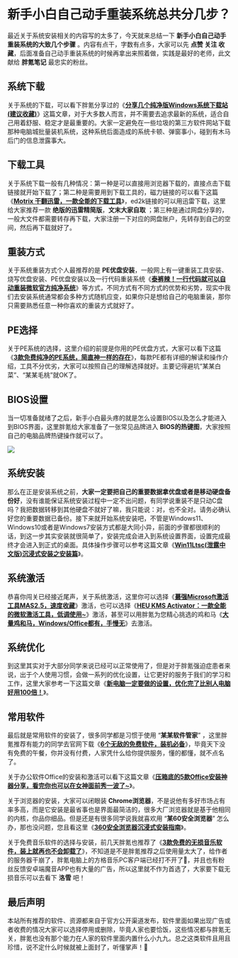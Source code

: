 # 新手小白自己动手重装系统总共分几步？

最近关于系统安装相关的内容写的太多了，今天就来总结一下 **新手小白自己动手重装系统的大致几个步骤** 。内容有点干，字数有点多，大家可以先 **点赞 关注 收藏**，后面准备自己动手重装系统的时候再拿出来照着做，实践是最好的老师，此文献给 **胖氪笔记** 最忠实的粉丝。



## 系统下载

关于系统的下载，可以看下胖氪分享过的《[**分享几个纯净版Windows系统下载站(建议收藏)**](https://mp.weixin.qq.com/s/QbWmH2uta5Cp6PowtSfN8g)》这篇文章，对于大多数人而言，并不需要去追求最新的系统，适合自己用着舒服、稳定才是最重要的。大家一定避免在一些垃圾的第三方软件网站下载那种电脑城批量装机系统，这种系统后面造成的系统卡顿、弹窗事小，碰到有木马后门的信息泄露事大。



## 下载工具

关于系统下载一般有几种情况：第一种是可以直接用浏览器下载的，直接点击下载链接就开始下载了；第二种是需要用到下载工具的，磁力链接的可以看下这篇《[**Motrix 干翻迅雷，一款全能的下载工具**](http://mp.weixin.qq.com/s?__biz=MzU0MTUzOTU2Mw==&mid=2247484361&idx=1&sn=dcb689a41d99aab3ef6e186977d20e0e&chksm=fb292e4dcc5ea75bf0b5f32e00208f25334084274122a274ca7c8253fede451f3119fa9fed42&scene=21#wechat_redirect)》，ed2k链接的可以用迅雷下载，这里给大家推荐一款 **绝版的迅雷精简版**，**文末大家自取** ；第三种是通过网盘分享的，一般大文件都需要转存再下载，大家注册一下对应的网盘账户，先转存到自己的空间，然后再下载就好了。



## 重装方式

关于系统重装方式个人最推荐的是 **PE优盘安装**，一般网上有一键重装工具安装、烧写优盘安装、PE优盘安装以及一行代码重装系统《[**泰裤辣！一行代码就可以自动重装微软官方纯净系统**](https://mp.weixin.qq.com/s/jtysnU1f7cFEwuWrP8zUMw)》等方式，不同方式有不同方式的优势和劣势，现实中我们去安装系统通常都会多种方式随机应变，如果你只是想给自己的电脑重装，那你只需要熟悉任意一种你喜欢的重装方式就好了。



## PE选择

关于PE系统的选择，这里介绍的前提是你用的PE优盘方式，大家可以看下这篇《[**3款免费纯净的PE系统，简直神一样的存在**](https://mp.weixin.qq.com/s?__biz=MzU0MTUzOTU2Mw==&mid=2247485975&idx=1&sn=e4043d314756f79830a0a060fdccb3c3&chksm=fb292793cc5eae856177a1e841b1179d5ec4c1b65369074e7211dbd0c05229533421858eae05&token=1553806214&lang=zh_CN#rd)》，每款PE都有详细的解读和操作介绍，工具不分优劣，大家可以按照自己的理解选择就好。主要记得避坑“某某白菜”、“某某毛桃”就OK了。



## BIOS设置

当一切准备就绪了之后，新手小白最头疼的就是怎么设置BIOS以及怎么才能进入到BIOS界面，这里胖氪给大家准备了一张常见品牌进入 **BIOS的热键图**，大家按照自己的电脑品牌热键操作就可以了。

![](https://img.pknote.top/blog/202404152207586.jpg-m)



## 系统安装

那么在正是安装系统之前，**大家一定要把自己的重要数据拿优盘或者是移动硬盘备份好**，没有谁能保证系统安装过程中一定不出问题，有同学说重装不是只动C盘吗？我把数据转移到其他硬盘不就好了嘛，我只能说：对，也不全对。请务必确认好您的重要数据已备份。接下来就开始系统安装吧，不管是Windows11、Windows10或者是Windows7安装方式都是大同小异，前面的步骤都很顺利的话，到这一步其实安装就很简单了，安装完成会进入到系统设置界面，设置完成最终才会进入到正式的桌面。具体操作步骤可以参考这篇文章《[**Win11Ltsc(泄露中文版)沉浸式安装之安装篇**](https://mp.weixin.qq.com/s?__biz=MzU0MTUzOTU2Mw==&mid=2247485933&idx=1&sn=e4c3773d9df93231f85289e50fa227a9&chksm=fb292469cc5ead7f4680cdd6ec771d40dd68ed0252db1daf2a0faf28bd57bf1e376dd234df53&token=1553806214&lang=zh_CN#rd)》。



## 系统激活

恭喜你闯关已经接近尾声，关于系统激活，这里你可以选择《[**蕞强Microsoft激活工具MAS2.5，速度收藏**](https://mp.weixin.qq.com/s?__biz=MzU0MTUzOTU2Mw==&mid=2247484693&idx=1&sn=55e585e31b05747b2edd07ba09a87974&chksm=fb292891cc5ea187071b8b810688c882d31c222aca7ea3bee0c99aaab25e3e1e4846ffebf42d&scene=21#wechat_redirect)》激活，也可以选择《[**HEU KMS Activator：一款全能的微软激活工具，低调使用~**](https://mp.weixin.qq.com/s?__biz=MzU0MTUzOTU2Mw==&mid=2247485182&idx=1&sn=ede9e39b1fb046f11dacfdbdf0e175fa&chksm=fb292b7acc5ea26c33c3f7af52cbdd9155fa475b8d3d2de3a8fb0ad55aa46bd0e61fb82495bc&token=1553806214&lang=zh_CN#rd)》激活，甚至可以用胖氪为您精心挑选的鸡和马《[**大量鸡和马，Windows/Office都有，手慢无**](https://mp.weixin.qq.com/s?__biz=MzU0MTUzOTU2Mw==&mid=2247485870&idx=1&sn=03d13c618981645406436e72e2f62e2e&chksm=fb29242acc5ead3c8949a9244a166d95b81c86fee9b600da8b2486ddeebaeeac31d46f07d6bb&token=1553806214&lang=zh_CN#rd)》去激活。



## 系统优化

到这里其实对于大部分同学来说已经可以正常使用了，但是对于胖氪强迫症患者来说，出于个人使用习惯，会做一系列的优化设置，让它更好的服务于我们的学习和工作，这里大家参考一下这篇文章《[**新电脑一定要做的设置，优化完了比别人电脑好用100倍！**](https://mp.weixin.qq.com/s?__biz=MzU0MTUzOTU2Mw==&mid=2247485047&idx=1&sn=4d624fcbddcef3567d840ebe1150077f&chksm=fb292bf3cc5ea2e516da5192d40df102176ea0508716ee6682d8f130405e23a8cde0197b9282&scene=21#wechat_redirect)》。



## 常用软件

最后就是常用软件的安装了，很多同学都是习惯于使用 “**某某软件管家**” ，这里胖氪推荐有能力的同学去官网下载《[**6个无敌的免费软件，装机必备**](https://mp.weixin.qq.com/s/tjLJLLbau1iM4tYavCCb3w)》，毕竟天下没有免费的午餐，你并没有付费，人家凭什么给你提供服务，懂的都懂，就不点名了。

关于办公软件Office的安装和激活可以看下这篇文章《[**压箱底的5款Office安装神器分享，看完你也可以在女神面前秀一波了~**](https://mp.weixin.qq.com/s?__biz=MzU0MTUzOTU2Mw==&mid=2247485107&idx=1&sn=707eaeea6bfb9398c46e1136ed4e099e&chksm=fb292b37cc5ea2219f1494962e42d5ebd7fbf4a5de18e41b7071d861e47f5d14196f26aac7fa&token=1553806214&lang=zh_CN#rd)》。

关于浏览器的安装，大家可以闭眼装 **Chrome浏览器**，不是说他有多好市场占有率多高，而是它安装是最省事也是界面最简洁的，很多大厂浏览器就是基于他相同的内核，你品你细品。但是还是有很多同学说我就喜欢用 “**某60安全浏览器**” 怎么办，那也没问题，您且看这里《[**360安全浏览器沉浸式安装指南**](https://mp.weixin.qq.com/s?__biz=MzU0MTUzOTU2Mw==&mid=2247485455&idx=1&sn=6f9fb18118e83f1b061f8e6e80c1ed54&chksm=fb29258bcc5eac9d1b0266c0d44381a5d4e42da6e803b35ab890b4cfcdbce1867e85a3f404ac&token=1553806214&lang=zh_CN#rd)》。

关于免费音乐软件的选择与安装，前几天胖氪也推荐了《[**3款免费的无损音乐软件，装上就再也不会卸载了**](https://mp.weixin.qq.com/s?__biz=MzU0MTUzOTU2Mw==&mid=2247486009&idx=1&sn=087c8e343cd69fc70a671a3b92316b8e&chksm=fb2927bdcc5eaeab6b783e417a9b92b6cd91a8162ca7c5d51127a2cfc6d218c65be7f1a570fe&token=1553806214&lang=zh_CN#rd)》，不知道是不是胖氪推荐之后使用量太大了，给作者的服务器干崩了，胖氪电脑上的方格音乐PC客户端已经打不开了🤣，并且也有粉丝反馈安卓端魔音APP也有大量的广告，所以这里就不作为首选了，大家要下载无损音乐可以去看下 **洛雪** 吧！

## 最后声明

本站所有推荐的软件、资源都来自于官方公开渠道发布，软件里面如果出现广告或者收费的情况大家可以选择停用或删除，毕竟人家也要恰饭，这些情况都与胖氪无关，胖氪也没有那个能力在人家的软件里面内置什么小九九。总之这类软件且用且珍惜，说不定什么时候就被上面封了，听懂掌声！👏